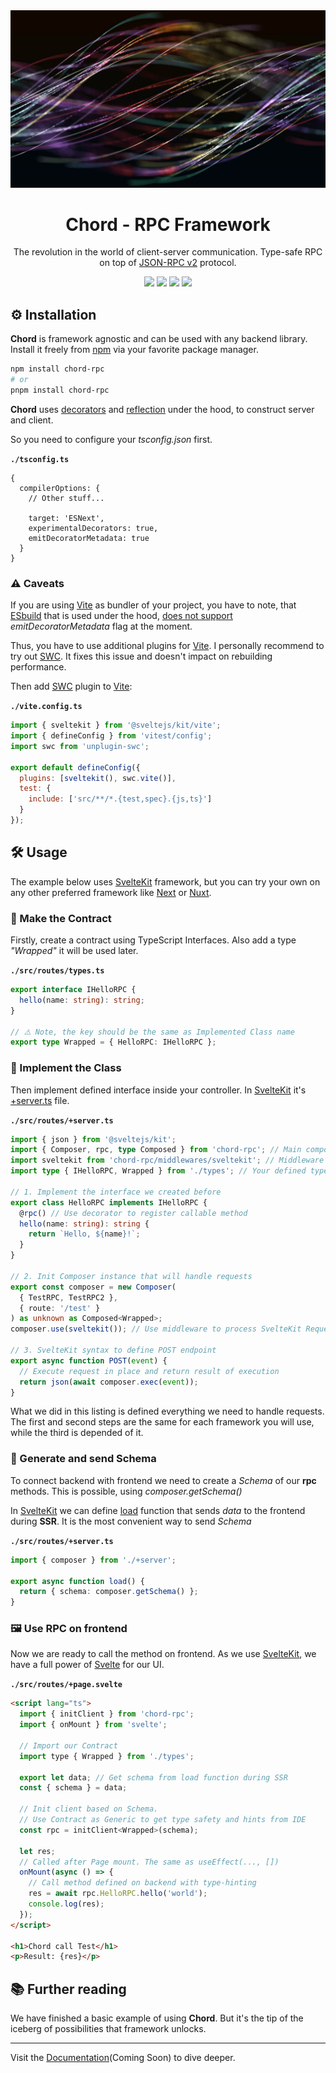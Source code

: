 <div id="header" align="center">
<img src="./docs/public/strings.png" alt="Strings"/>

# Chord - RPC Framework

The revolution in the world of client-server communication. Type-safe RPC on top of [JSON-RPC v2](https://www.jsonrpc.org/specification) protocol.

<a href="https://www.typescriptlang.org/"><img src="https://img.shields.io/badge/TypeScript-3178c6?style=for-the-badge&logo=typescript&logoColor=white"></a>
<a href="https://kit.svelte.dev/"><img src="https://img.shields.io/badge/SvelteKit-191919?style=for-the-badge&logo=svelte&logoColor=FF3E00"></a>
<a href="https://expressjs.com/"><img src="https://img.shields.io/badge/Express-69b74d?style=for-the-badge&logo=express&logoColor=white"></a>
<a href="https://www.jsonrpc.org/specification"><img src="https://img.shields.io/badge/JSONRPC-18181a?style=for-the-badge&logo=json&logoColor=white"></a>

</div>

## ⚙️ Installation

**Chord** is framework agnostic and can be used with any backend library. Install it freely from [npm](https://www.npmjs.com/package/chord-rpc) via your favorite package manager.

```bash
npm install chord-rpc
# or
pnpm install chord-rpc
```

**Chord** uses [decorators](https://www.typescriptlang.org/docs/handbook/decorators.html) and [reflection](https://developer.mozilla.org/en-US/docs/Web/JavaScript/Reference/Global_Objects/Reflect) under the hood, to construct server and client.

So you need to configure your _tsconfig.json_ first.

**`./tsconfig.ts`**

```json5
{
  compilerOptions: {
    // Other stuff...

    target: 'ESNext',
    experimentalDecorators: true,
    emitDecoratorMetadata: true
  }
}
```

### ⚠️ Caveats

If you are using [Vite](https://vitejs.dev/) as bundler of your project, you have to note, that [ESbuild](https://esbuild.github.io/) that is used under the hood, [does not support](https://github.com/evanw/esbuild/issues/257) _emitDecoratorMetadata_ flag at the moment.

Thus, you have to use additional plugins for [Vite](https://vitejs.dev/). I personally recommend to try out [SWC](https://www.npmjs.com/package/unplugin-swc). It fixes this issue and doesn't impact on rebuilding performance.

Then add [SWC](https://www.npmjs.com/package/unplugin-swc) plugin to [Vite](https://vitejs.dev/):

**`./vite.config.ts`**

```javascript
import { sveltekit } from '@sveltejs/kit/vite';
import { defineConfig } from 'vitest/config';
import swc from 'unplugin-swc';

export default defineConfig({
  plugins: [sveltekit(), swc.vite()],
  test: {
    include: ['src/**/*.{test,spec}.{js,ts}']
  }
});
```

## 🛠️ Usage

The example below uses [SvelteKit](https://kit.svelte.dev/) framework, but you can try your own on any other preferred framework like [Next](https://nextjs.org/) or [Nuxt](https://nuxt.com/).

### 🧾 Make the Contract

Firstly, create a contract using TypeScript Interfaces. Also add a type _"Wrapped"_ it will be used later.

**`./src/routes/types.ts`**

```typescript
export interface IHelloRPC {
  hello(name: string): string;
}

// ⚠️ Note, the key should be the same as Implemented Class name
export type Wrapped = { HelloRPC: IHelloRPC };
```

### 📝 Implement the Class

Then implement defined interface inside your controller. In [SvelteKit](https://kit.svelte.dev/) it's [+server.ts](https://kit.svelte.dev/docs/routing#server) file.

**`./src/routes/+server.ts`**

```typescript
import { json } from '@sveltejs/kit';
import { Composer, rpc, type Composed } from 'chord-rpc'; // Main components of Chord we will use
import sveltekit from 'chord-rpc/middlewares/sveltekit'; // Middleware to process RequestEvent object
import type { IHelloRPC, Wrapped } from './types'; // Your defined types

// 1. Implement the interface we created before
export class HelloRPC implements IHelloRPC {
  @rpc() // Use decorator to register callable method
  hello(name: string): string {
    return `Hello, ${name}!`;
  }
}

// 2. Init Composer instance that will handle requests
export const composer = new Composer(
  { TestRPC, TestRPC2 },
  { route: '/test' }
) as unknown as Composed<Wrapped>;
composer.use(sveltekit()); // Use middleware to process SvelteKit RequestEvent

// 3. SvelteKit syntax to define POST endpoint
export async function POST(event) {
  // Execute request in place and return result of execution
  return json(await composer.exec(event));
}
```

What we did in this listing is defined everything we need to handle requests. The first and second steps are the same for each framework you will use, while the third is depended of it.

### 📒 Generate and send Schema

To connect backend with frontend we need to create a _Schema_ of our **rpc** methods. This is possible, using _composer.getSchema()_

In [SvelteKit](https://kit.svelte.dev/) we can define [load](https://kit.svelte.dev/docs/load) function that sends _data_ to the frontend during **SSR**. It is the most convenient way to send _Schema_

**`./src/routes/+server.ts`**

```typescript
import { composer } from './+server';

export async function load() {
  return { schema: composer.getSchema() };
}
```

### 🖼️ Use RPC on frontend

Now we are ready to call the method on frontend. As we use [SvelteKit](https://kit.svelte.dev/), we have a full power of [Svelte](https://svelte.dev/) for our UI.

**`./src/routes/+page.svelte`**

```html
<script lang="ts">
  import { initClient } from 'chord-rpc';
  import { onMount } from 'svelte';

  // Import our Contract
  import type { Wrapped } from './types';

  export let data; // Get schema from load function during SSR
  const { schema } = data;

  // Init client based on Schema.
  // Use Contract as Generic to get type safety and hints from IDE
  const rpc = initClient<Wrapped>(schema);

  let res;
  // Called after Page mount. The same as useEffect(..., [])
  onMount(async () => {
    // Call method defined on backend with type-hinting
    res = await rpc.HelloRPC.hello('world');
    console.log(res);
  });
</script>

<h1>Chord call Test</h1>
<p>Result: {res}</p>
```

## 📚 Further reading

We have finished a basic example of using **Chord**. But it's the tip of the iceberg of possibilities that framework unlocks.

---
Visit the [Documentation](https://chord.vercel.app)(Coming Soon) to dive deeper.

